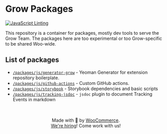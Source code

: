 # Grow Packages

[![JavaScript Linting](https://github.com/woocommerce/grow/actions/workflows/js-linting.yml/badge.svg)](https://github.com/woocommerce/grow/actions/workflows/js-linting.yml)

This repository is a container for packages, mostly dev tools to serve the Grow Team.
The packages here are too experimental or too Grow-specific to be shared Woo-wide.

## List of packages

- [`/packages/js/generator-grow`](packages/js/generator-grow/README.md) - Yeoman Generator for extension repository boilerplate.
- [`/packages/js/github-actions`](packages/js/github-actions/README.md) - Custom GitHub actions.
- [`/packages/js/storybook`](packages/js/storybook/README.md) - Storybook dependencies and basic scripts
- [`/packages/js/tracking-jsdoc`](packages/js/tracking-jsdoc/README.md) - `jsdoc` plugin to document Tracking Events in markdown

<p align="center">
	<br/><br/>
	Made with 💜 by <a href="https://woocommerce.com/">WooCommerce</a>.<br/>
	<a href="https://woocommerce.com/careers/">We're hiring</a>! Come work with us!
</p>
